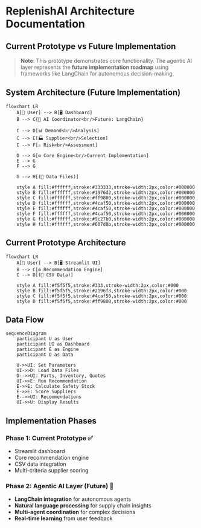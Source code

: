 # ReplenishAI Architecture Documentation

## Current Prototype vs Future Implementation

> **Note**: This prototype demonstrates core functionality. The agentic AI layer represents the **future implementation roadmap** using frameworks like LangChain for autonomous decision-making.

## System Architecture (Future Implementation)

```mermaid
flowchart LR
    A[👤 User] --> B[🖥️ Dashboard]
    B --> C{🤖 AI Coordinator<br/>Future: LangChain}

    C --> D[📊 Demand<br/>Analysis]
    C --> E[🏭 Supplier<br/>Selection]
    C --> F[⚠️ Risk<br/>Assessment]

    D --> G[⚙️ Core Engine<br/>Current Implementation]
    E --> G
    F --> G

    G --> H[(💾 Data Files)]

    style A fill:#ffffff,stroke:#333333,stroke-width:2px,color:#000000
    style B fill:#ffffff,stroke:#1976d2,stroke-width:2px,color:#000000
    style C fill:#ffffff,stroke:#ff9800,stroke-width:2px,color:#000000
    style D fill:#ffffff,stroke:#4caf50,stroke-width:2px,color:#000000
    style E fill:#ffffff,stroke:#4caf50,stroke-width:2px,color:#000000
    style F fill:#ffffff,stroke:#4caf50,stroke-width:2px,color:#000000
    style G fill:#ffffff,stroke:#9c27b0,stroke-width:2px,color:#000000
    style H fill:#ffffff,stroke:#607d8b,stroke-width:2px,color:#000000
```

## Current Prototype Architecture

```mermaid
flowchart LR
    A[👤 User] --> B[🖥️ Streamlit UI]
    B --> C[⚙️ Recommendation Engine]
    C --> D[(📁 CSV Data)]

    style A fill:#f5f5f5,stroke:#333,stroke-width:2px,color:#000
    style B fill:#f5f5f5,stroke:#2196f3,stroke-width:2px,color:#000
    style C fill:#f5f5f5,stroke:#4caf50,stroke-width:2px,color:#000
    style D fill:#f5f5f5,stroke:#ff9800,stroke-width:2px,color:#000
```

## Data Flow

```mermaid
sequenceDiagram
    participant U as User
    participant UI as Dashboard
    participant E as Engine
    participant D as Data

    U->>UI: Set Parameters
    UI->>D: Load Data Files
    D-->>UI: Parts, Inventory, Quotes
    UI->>E: Run Recommendation
    E->>E: Calculate Safety Stock
    E->>E: Score Suppliers
    E-->>UI: Recommendations
    UI->>U: Display Results
```

## Implementation Phases

### Phase 1: Current Prototype ✅

- Streamlit dashboard
- Core recommendation engine
- CSV data integration
- Multi-criteria supplier scoring

### Phase 2: Agentic AI Layer (Future) 🚀

- **LangChain integration** for autonomous agents
- **Natural language processing** for supply chain insights
- **Multi-agent coordination** for complex decisions
- **Real-time learning** from user feedback
